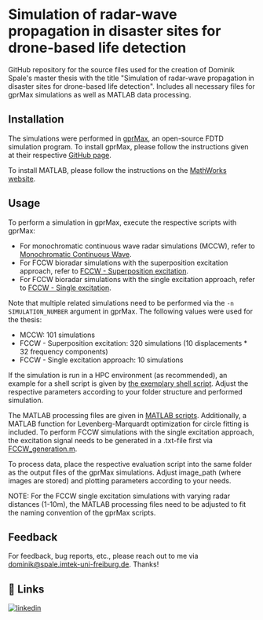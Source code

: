 # Simulation of radar-wave propagation in disaster sites for drone-based life detection
 GitHub repository for the source files used for the creation of Dominik Spale's master thesis with the title "Simulation of radar-wave propagation in disaster sites for drone-based life detection". Includes all necessary files for gprMax simulations as well as MATLAB data processing.


## Installation
The simulations were performed in [gprMax](https://www.gprmax.com/), an open-source FDTD simulation program. To install gprMax, please follow the instructions given at their respective [GitHub page](https://github.com/gprmax/gprMax).

To install MATLAB, please follow the instructions on the [MathWorks website](https://de.mathworks.com/products/matlab/getting-started.html).
## Usage
To perform a simulation in gprMax, execute the respective scripts with gprMax:
- For monochromatic continuous wave radar simulations (MCCW), refer to [Monochromatic Continuous Wave](<./Monochromatic Continuous Wave>).
- For FCCW bioradar simulations with the superposition excitation approach, refer to [FCCW - Superposition excitation](<./FCCW - Superposition excitation>).
- For FCCW bioradar simulations with the single excitation approach, refer to [FCCW - Single excitation](<./FCCW - Single excitation>).

Note that multiple related simulations need to be performed via the `-n SIMULATION_NUMBER` argument in gprMax. The following values were used for the thesis:
- MCCW: 101 simulations
- FCCW - Superposition excitation: 320 simulations (10 displacements * 32 frequency components)
- FCCW - Single excitation approach: 10 simulations

If the simulation is run in a HPC environment (as recommended), an example for a shell script is given by [the exemplary shell script](example_shell_script.sh). Adjust the respective parameters according to your folder structure and performed simulation.

The MATLAB processing files are given in [MATLAB scripts](<./MATLAB scripts>). Additionally, a MATLAB function for Levenberg-Marquardt optimization for circle fitting is included. To perform FCCW simulations with the single excitation approach, the excitation signal needs to be generated in a .txt-file first via [FCCW_generation.m](<./MATLAB scripts/FCCW_generation.m>).

To process data, place the respective evaluation script into the same folder as the output files of the gprMax simulations. Adjust image_path (where images are stored) and plotting parameters according to your needs.

NOTE: For the FCCW single excitation simulations with varying radar distances (1-10m), the MATLAB processing files need to be adjusted to fit the naming convention of the gprMax scripts.

## Feedback

For feedback, bug reports, etc., please reach out to me via dominik@spale.imtek-uni-freiburg.de. Thanks!


## 🔗 Links
[![linkedin](https://img.shields.io/badge/linkedin-0A66C2?style=for-the-badge&logo=linkedin&logoColor=white)](https://www.linkedin.com/in/dominik-martin-spale-51bb0a202/)